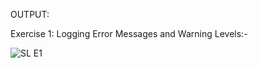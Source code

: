 OUTPUT:

Exercise 1: Logging Error Messages and Warning Levels:-

![SL E1](https://github.com/user-attachments/assets/4bb3612d-b418-4144-aaf7-8fddd63a584f)
